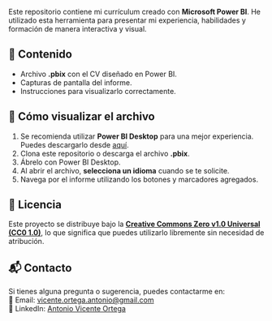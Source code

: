 Este repositorio contiene mi currículum creado con **Microsoft Power BI**. He utilizado esta herramienta para presentar mi experiencia, habilidades y formación de manera interactiva y visual.  

## 📌 Contenido  
- Archivo **.pbix** con el CV diseñado en Power BI.  
- Capturas de pantalla del informe.  
- Instrucciones para visualizarlo correctamente.  

## 🚀 Cómo visualizar el archivo  
1. Se recomienda utilizar **Power BI Desktop** para una mejor experiencia. Puedes descargarlo desde [aquí](https://powerbi.microsoft.com/es-es/downloads/).  
2. Clona este repositorio o descarga el archivo **.pbix**.  
3. Ábrelo con Power BI Desktop.  
4. Al abrir el archivo, **selecciona un idioma** cuando se te solicite.  
5. Navega por el informe utilizando los botones y marcadores agregados.  

## 📜 Licencia  
Este proyecto se distribuye bajo la **[Creative Commons Zero v1.0 Universal (CC0 1.0)](https://creativecommons.org/publicdomain/zero/1.0/)**, lo que significa que puedes utilizarlo libremente sin necesidad de atribución.  

## 📬 Contacto  
Si tienes alguna pregunta o sugerencia, puedes contactarme en:  
📧 Email: [vicente.ortega.antonio@gmail.com](mailto:vicente.ortega.antonio@gmail.com)  
🔗 LinkedIn: [Antonio Vicente Ortega](https://www.linkedin.com/in/antonio-vicente-ortega/)  
